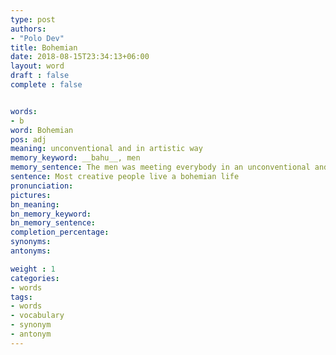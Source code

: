 ```yaml
---
type: post
authors:
- "Polo Dev"
title: Bohemian
date: 2018-08-15T23:34:13+06:00
layout: word
draft : false
complete : false


words:
- b
word: Bohemian
pos: adj
meaning: unconventional and in artistic way
memory_keyword: __bahu__, men
memory_sentence: The men was meeting everybody in an unconventional and artistic way by embracing his __bahu__
sentence: Most creative people live a bohemian life
pronunciation:
pictures:
bn_meaning: 
bn_memory_keyword: 
bn_memory_sentence:
completion_percentage:
synonyms:
antonyms:

weight : 1
categories:
- words
tags:
- words
- vocabulary
- synonym
- antonym
---
```

